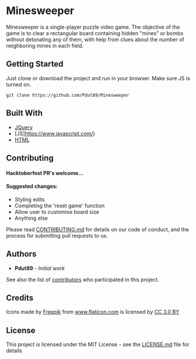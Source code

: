 # Minesweeper

Minesweeper is a single-player puzzle video game. The objective of the game is to clear a rectangular board containing hidden "mines" or bombs without detonating any of them, with help from clues about the number of neighboring mines in each field. 

## Getting Started

Just clone or download the project and run in your browser. Make sure JS is turned on.

```git clone https://github.com/Pdut89/Minesweeper```

## Built With

* [JQuery](https://code.jquery.com/)
* [JS]https://www.javascript.com/) 
* [HTML](https://en.wikipedia.org/wiki/HTML) 

## Contributing

#### Hacktoberfest PR's welcome...
#### Suggested changes:
* Styling edits
* Completing the 'reset game' function
* Allow user to customise board size
* Anything else

Please read [CONTRIBUTING.md](https://gist.github.com/PurpleBooth/b24679402957c63ec426) for details on our code of conduct, and the process for submitting pull requests to us.

## Authors

* **Pdut89** - *Initial work* 

See also the list of [contributors](https://github.com/your/project/contributors) who participated in this project.

## Credits

<div>Icons made by <a href="http://www.freepik.com" title="Freepik">Freepik</a> from <a href="https://www.flaticon.com/" title="Flaticon">www.flaticon.com</a> is licensed by <a href="http://creativecommons.org/licenses/by/3.0/" title="Creative Commons BY 3.0" target="_blank">CC 3.0 BY</a></div>

## License

This project is licensed under the MIT License - see the [LICENSE.md](LICENSE.md) file for details



